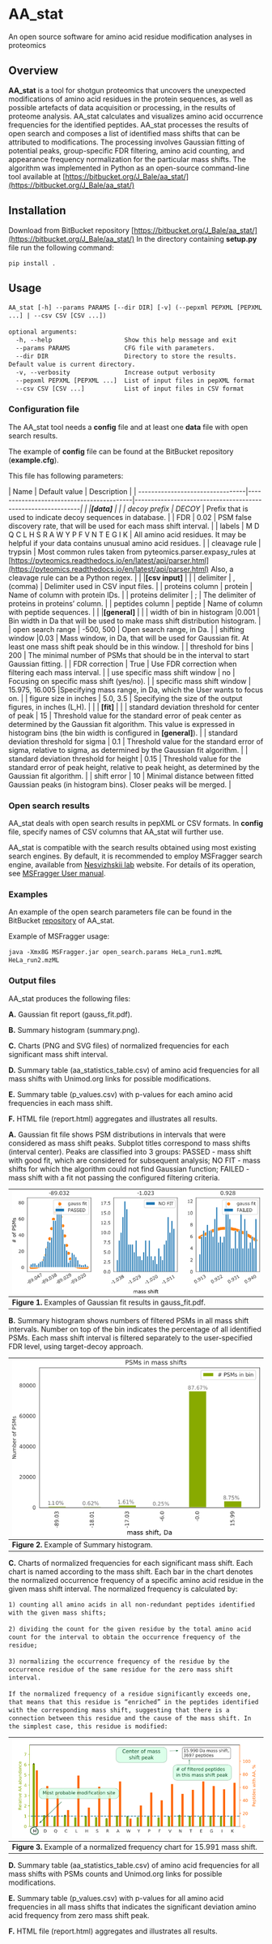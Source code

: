 AA_stat
========
An open source software for amino acid residue modification analyses in proteomics

	
		
## Overview

**AA_stat** is a tool for shotgun proteomics that uncovers the unexpected modifications of amino acid residues in the protein sequences, as well as possible artefacts of data acquisition or processing, in the results of proteome analysis. 
AA_stat calculates and visualizes amino acid occurrence frequencies for the identified peptides. AA_stat processes the results of open search and composes a list of identified mass shifts that can be attributed to modifications. The processing involves Gaussian fitting of potential peaks, group-specific FDR filtering, amino acid counting, and appearance frequency normalization for the particular mass shifts.
The algorithm was implemented in Python as an open-source command-line tool available at [https://bitbucket.org/J_Bale/aa_stat/](https://bitbucket.org/J_Bale/aa_stat/)

## Installation

Download from BitBucket repository [https://bitbucket.org/J_Bale/aa_stat/](https://bitbucket.org/J_Bale/aa_stat/)
In the directory containing **setup.py** file run the following command:
```
pip install .
```

## Usage

```
AA_stat [-h] --params PARAMS [--dir DIR] [-v] (--pepxml PEPXML [PEPXML ...] | --csv CSV [CSV ...])

optional arguments:
  -h, --help                    Show this help message and exit
  --params PARAMS               CFG file with parameters.
  --dir DIR                     Directory to store the results. Default value is current directory.
  -v, --verbosity               Increase output verbosity
  --pepxml PEPXML [PEPXML ...]  List of input files in pepXML format
  --csv CSV [CSV ...]           List of input files in CSV format
```

### Configuration file


The AA_stat tool needs a **config** file and at least one **data** file with open search results.

The example of **config** file can be found at the BitBucket repository (**example.cfg**).

This file has following parameters:


| Name                             | Default value                            | Description                                                  |
| ---------------------------------|------------------------------------------|-------------------------------------------------------------_|
|                                  |**[data]**                                |                                                              |
| decoy prefix                     | DECOY_                                   | Prefix that is used to indicate decoy sequences in database. |
| FDR                              | 0.02                                     | PSM false discovery rate, that will be used for each mass shift interval. |
| labels                           | M D Q C L H S R A W Y P F V N T E G I K  | All amino acid residues. It may be helpful if your data contains unusual amino acid residues. |
| cleavage rule                    | trypsin        | Most common rules taken from pyteomics.parser.expasy_rules at [https://pyteomics.readthedocs.io/en/latest/api/parser.html](https://pyteomics.readthedocs.io/en/latest/api/parser.html) Also, a cleavage rule can be a Python regex. |
|                                  |**[csv input]**     |                              |
| delimiter                        | , (comma)      | Delimiter used in CSV input files. |
| proteins column                  | protein      | Name of column with protein IDs. |
| proteins delimiter               | ;         | The delimiter of proteins in proteins’ column. |
| peptides column                  | peptide  | Name of column with peptide sequences. |
|                                  |**[general]** |                                 |
| width of bin in histogram        |0.001 | Bin width in Da that will be used to make mass shift distribution histogram. |
| open search range                | -500, 500 | Open search range, in Da. |
| shifting window                  |0.03 | Mass window, in Da, that will be used for Gaussian fit. At least one mass shift peak should be in this window. |
| threshold for bins               | 200 | The minimal number of PSMs that should be in the interval to start Gaussian fitting. |
| FDR correction                   | True | Use FDR correction when filtering each mass interval. |
| use specific mass shift window   | no | Focusing on specific mass shift (yes/no). |
| specific mass shift window       | 15.975, 16.005 |Specifying mass range, in Da, which the User wants to focus on. |
| figure size in inches            | 5.0, 3.5 | Specifying the size of the output figures, in inches (L,H). |
|                                  | **[fit]** |                                |
| standard deviation threshold for center of peak | 15 | Threshold value for the standard error of peak center as determined by the Gaussian fit algorithm. This value is expressed in histogram bins (the bin width is configured in **[general]**). |
| standard deviation threshold for sigma | 0.1 | Threshold value for the standard error of sigma, relative to sigma, as determined by the Gaussian fit algorithm. |
| standard deviation threshold for height | 0.15 | Threshold value for the standard error of peak height, relative to peak height, as determined by the Gaussian fit algorithm. |
| shift error                      | 10 | Minimal distance between fitted Gaussian peaks (in histogram bins). Closer peaks will be merged. |

### Open search results


AA_stat deals with open search results in pepXML or CSV formats. In **config** file, specify names of CSV columns that AA_stat will further use.

AA_stat is compatible with the search results obtained using most existing search engines. By default, it is recommended to employ MSFragger search engine, available from [Nesvizhskii lab](http://www.nesvilab.org/software.html) website. For details of its operation, see [MSFragger User manual](https://media.nature.com/original/nature-assets/nmeth/journal/v14/n5/extref/nmeth.4256-S2.pdf). 

### Examples

An example of the open search parameters file can be found in the BitBucket [repository](https://bitbucket.org/J_Bale/aa_stat/) of AA_stat. 

Example of MSFragger usage:

```
java -Xmx8G MSFragger.jar open_search.params HeLa_run1.mzML HeLa_run2.mzML 
```


### Output files

AA_stat produces the following files:

**A.** Gaussian fit report (gauss_fit.pdf).

**B.** Summary histogram (summary.png). 

**C.** Charts (PNG and SVG files) of normalized frequencies for each significant mass shift interval. 

**D.** Summary table (aa_statistics_table.csv) of amino acid frequencies for all mass shifts with Unimod.org links for possible modifications.

**E.** Summary table (p_values.csv) with p-values for each amino acid frequencies in each mass shift.

**F.** HTML file (report.html) aggregates and illustrates all results.


**A.** Gaussian fit file shows PSM distributions in intervals that were considered as mass shift peaks. Subplot titles correspond to mass shifts (interval center). Peaks are classified into 3 groups: PASSED - mass shift with good fit, which are considered for  subsequent analysis; NO FIT - mass shifts for which the algorithm could not find Gaussian function; FAILED - mass shift with a fit not passing the configured filtering criteria.

|![img1](manual_pic/gauss.png )|
|------------------------------|
| **Figure 1.** Examples of Gaussian fit results in gauss_fit.pdf.|
	
**B.** Summary histogram shows numbers of filtered PSMs in all mass shift intervals. Number on top of the bin indicates the percentage of all identified PSMs. Each mass shift interval is filtered separately to the user-specified FDR level, using target-decoy approach.

|![img2](manual_pic/summary.png)|
|-------------------------------|
| **Figure 2.** Example of Summary histogram.|

**C.** Charts of normalized frequencies for each significant mass shift. Each chart is named according to the mass shift. Each bar in the chart denotes the normalized occurrence frequency of a specific amino acid residue in the given mass shift interval. The normalized frequency is calculated by:
	
	1) counting all amino acids in all non-redundant peptides identified with the given mass shifts;
	
	2) dividing the count for the given residue by the total amino acid count for the interval to obtain the occurrence frequency of the residue;
	
	3) normalizing the occurrence frequency of the residue by the occurrence residue of the same residue for the zero mass shift interval.

	If the normalized frequency of a residue significantly exceeds one, that means that this residue is “enriched” in the peptides identified with the corresponding mass shift, suggesting that there is a connection between this residue and the cause of the mass shift. In the simplest case, this residue is modified:
	

|![img3](manual_pic/ms.png)|
|--------------------------|
| **Figure 3.** Example of a normalized frequency chart for 15.991 mass shift.|

**D.** Summary table (aa_statistics_table.csv) of amino acid frequencies for all mass shifts with PSMs counts and Unimod.org links for possible modifications. 

**E.** Summary table (p_values.csv) with p-values for all amino acid frequencies in all mass shifts that indicates the significant deviation amino acid frequency from zero mass shift peak.

**F.** HTML file (report.html) aggregates and illustrates all results.

